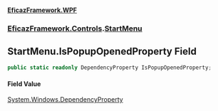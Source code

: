 #### [EficazFramework.WPF](EficazFrameworkWPF.md 'EficazFramework WPF')
### [EficazFramework.Controls](EficazFrameworkWPF.md#EficazFramework.Controls 'EficazFramework.Controls').[StartMenu](EficazFramework.Controls/StartMenu.md 'EficazFramework.Controls.StartMenu')

## StartMenu.IsPopupOpenedProperty Field

```csharp
public static readonly DependencyProperty IsPopupOpenedProperty;
```

#### Field Value
[System.Windows.DependencyProperty](https://docs.microsoft.com/en-us/dotnet/api/System.Windows.DependencyProperty 'System.Windows.DependencyProperty')